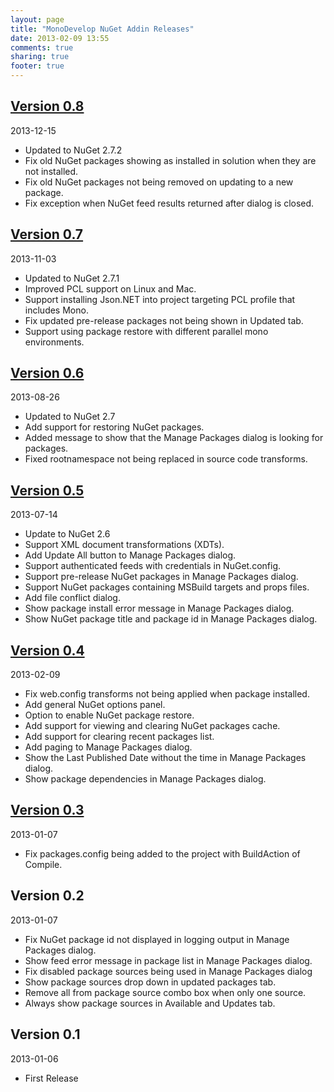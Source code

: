 ```yaml
---
layout: page
title: "MonoDevelop NuGet Addin Releases"
date: 2013-02-09 13:55
comments: true
sharing: true
footer: true
---
```


## [Version 0.8](0.8/)

2013-12-15

 * Updated to NuGet 2.7.2
 * Fix old NuGet packages showing as installed in solution when they are not installed.
 * Fix old NuGet packages not being removed on updating to a new package.
 * Fix exception when NuGet feed results returned after dialog is closed.
 
## [Version 0.7](0.7/)

2013-11-03

 * Updated to NuGet 2.7.1
 * Improved PCL support on Linux and Mac.
 * Support installing Json.NET into project targeting PCL profile that includes Mono.
 * Fix updated pre-release packages not being shown in Updated tab.
 * Support using package restore with different parallel mono environments.

## [Version 0.6](0.6/)

2013-08-26

 * Updated to NuGet 2.7
 * Add support for restoring NuGet packages.
 * Added message to show that the Manage Packages dialog is looking for packages.
 * Fixed rootnamespace not being replaced in source code transforms.

## [Version 0.5](0.5/)

2013-07-14

 * Update to NuGet 2.6
 * Support XML document transformations (XDTs).
 * Add Update All button to Manage Packages dialog.
 * Support authenticated feeds with credentials in NuGet.config.
 * Support pre-release NuGet packages in Manage Packages dialog.
 * Support NuGet packages containing MSBuild targets and props files.
 * Add file conflict dialog.
 * Show package install error message in Manage Packages dialog.
 * Show NuGet package title and package id in Manage Packages dialog.

## [Version 0.4](0.4/)

2013-02-09

 * Fix web.config transforms not being applied when package installed.
 * Add general NuGet options panel.
 * Option to enable NuGet package restore.
 * Add support for viewing and clearing NuGet packages cache.
 * Add support for clearing recent packages list.
 * Add paging to Manage Packages dialog.
 * Show the Last Published Date without the time in Manage Packages dialog.
 * Show package dependencies in Manage Packages dialog.

## [Version 0.3](http://community.sharpdevelop.net/blogs/mattward/archive/2013/01/07/MonoDevelopNuGetAddin.aspx)

2013-01-07

 * Fix packages.config being added to the project with BuildAction of Compile.

## Version 0.2

2013-01-07

 * Fix NuGet package id not displayed in logging output in Manage Packages dialog.
 * Show feed error message in package list in Manage Packages dialog.
 * Fix disabled package sources being used in Manage Packages dialog
 * Show package sources drop down in updated packages tab.
 * Remove all from package source combo box when only one source.
 * Always show package sources in Available and Updates tab.

## Version 0.1

2013-01-06

 * First Release
 